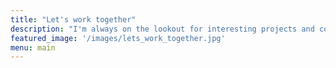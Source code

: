 ```yaml
---
title: "Let's work together"
description: "I'm always on the lookout for interesting projects and companies in which I think my knowledge and experience can provide value. If you think we could find mutual benefit and have a good impact in the world, let's find ways to work together."
featured_image: '/images/lets_work_together.jpg'
menu: main
---
```

